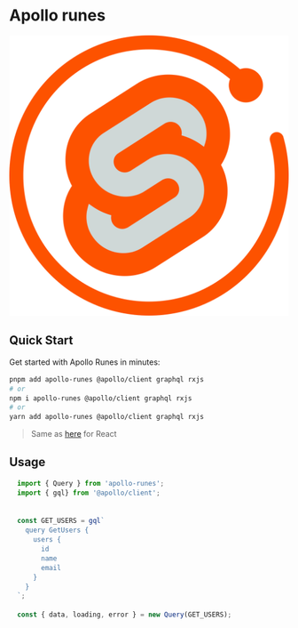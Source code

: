 # Apollo runes

![](./docs/logo.svg)

## Quick Start

Get started with Apollo Runes in minutes:

```bash
pnpm add apollo-runes @apollo/client graphql rxjs
# or
npm i apollo-runes @apollo/client graphql rxjs
# or
yarn add apollo-runes @apollo/client graphql rxjs
```

> Same as [here](https://www.apollographql.com/docs/react/get-started#step-2-install-dependencies) for React

## Usage

```ts
  import { Query } from 'apollo-runes';
  import { gql} from '@apollo/client';


  const GET_USERS = gql`
    query GetUsers {
      users {
        id
        name
        email
      }
    }
  `;

  const { data, loading, error } = new Query(GET_USERS);
```
